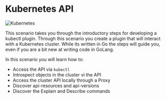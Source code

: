 # Kubernetes API #

![Kubernetes](/javajon/courses/kubernetes-extensibility/kubectl-plugin-dev/assets/kubernetes.png "Kubernetes")

This scenario takes you through the introductory steps for developing a kubectl plugin. Through this scenario you create a plugin that will interact with a Kubernetes cluster. While its written in Go the steps will guide you, even if you are a bit new at writing code in GoLang.

In this scenario you will learn how to:

- Access the API via `kubectl`
- Introspect objects in the cluster vi the API
- Access the cluster API locally through a Proxy
- Discover api-resources and api-versions
- Discover the Explain and Describe commands
